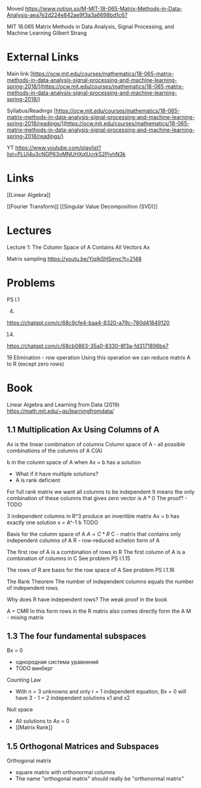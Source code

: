 
Moved
https://www.notion.so/M-MIT-18-065-Matrix-Methods-in-Data-Analysis-aea7e2d224e842ae9f3a3a6698bd1c67

MIT 18.065 Matrix Methods in Data Analysis, Signal Processing, and Machine Learning
Gilbert Strang


# External Links

Main link
[https://ocw.mit.edu/courses/mathematics/18-065-matrix-methods-in-data-analysis-signal-processing-and-machine-learning-spring-2018/](https://ocw.mit.edu/courses/mathematics/18-065-matrix-methods-in-data-analysis-signal-processing-and-machine-learning-spring-2018/)

Syllabus/Readings
[https://ocw.mit.edu/courses/mathematics/18-065-matrix-methods-in-data-analysis-signal-processing-and-machine-learning-spring-2018/readings/](https://ocw.mit.edu/courses/mathematics/18-065-matrix-methods-in-data-analysis-signal-processing-and-machine-learning-spring-2018/readings/)

YT
https://www.youtube.com/playlist?list=PLUl4u3cNGP63oMNUHXqIUcrkS2PivhN3k


# Links

[[Linear Algebra]]

[[Fourier Transform]]
[[Singular Value Decomposition (SVD)]]


# Lectures

Lecture 1: The Column Space of A Contains All Vectors Ax

Matrix sampling
https://youtu.be/YiqIkSHSmyc?t=2148


# Problems

PS I.1

4.
https://chatgpt.com/c/68c9cfe4-baa4-8320-a79c-780d41849120

14.
https://chatgpt.com/c/68cb0863-35a0-8330-8f3a-fd3171896be7

19
Elimination - row operation
Using this operation we can reduce matrix A to R (except zero rows)


# Book

Linear Algebra and Learning from Data (2019)
https://math.mit.edu/~gs/learningfromdata/

## 1.1 Multiplication Ax Using Columns of A

Ax is the linear combination of columns
Column space of A - all possible combinations of the columns of A
C(A)

b in the column space of A when Ax = b has a solution
- What if it have multiple solutions?
- A is rank deficient

For full rank matrix we want all columns to be independent
It means the only combination of these columns that gives zero vector is $A*0$
The proof? - TODO

3 independent columns in R^3 produce an invertible matrix
Ax = b has exactly one solution
x = A^-1 b
TODO

Basis for the column space of A
$A = C*R$
C - matrix that contains only independent columns of A
R - row-reduced echelon form of A

The first row of A is a combination of rows in R
The first column of A is a combination of columns in C
See problem PS I.1.15

The rows of R are basis for the row space of A
See problem PS I.1.16

The Rank Theorem
The number of independent columns equals the number of independent rows.

Why does R have independent rows?
The weak proof in the book

A = CMR
In this form rows in the R matrix also comes directly form the A
M - mixing matrix

## 1.3 The four fundamental subspaces


Bx = 0
- однородная система уравнений
- TODO винберг

Counting Law
- With n = 3 unknowns and only r = 1 independent equation, Bx = 0 will have 3 - 1 = 2 independent solutions x1 and x2

Null space
- All solutions to Ax = 0
- [[Matrix Rank]]

## 1.5 Orthogonal Matrices and Subspaces

Orthogonal matrix
- square matrix with orthonormal columns
- The name "orthogonal matrix" should really be "orthonormal matrix"